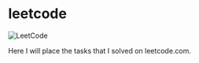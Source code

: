 # leetcode
![LeetCode](https://images.app.goo.gl/DRzfQrVNCajPQphv9)


Here I will place the tasks that I solved on leetcode.com.
